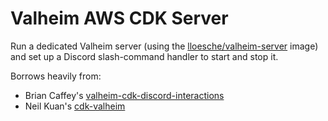 # Valheim AWS CDK Server

Run a dedicated Valheim server (using the [lloesche/valheim-server](https://github.com/lloesche/valheim-server-docker) image) and set up a Discord slash-command handler to start and stop it.

Borrows heavily from:
* Brian Caffey's [valheim-cdk-discord-interactions](https://gitlab.com/briancaffey/valheim-cdk-discord-interactions)
* Neil Kuan's [cdk-valheim](https://github.com/gotodeploy/cdk-valheim)
